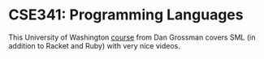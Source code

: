 CSE341: Programming Languages
=

This University of Washington [course][course_url] from Dan Grossman covers SML (in addition to Racket and Ruby) with very nice videos. 

[course_url]:https://courses.cs.washington.edu/courses/cse341/17au/
